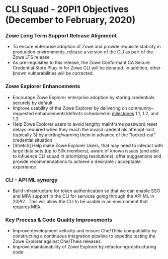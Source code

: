# CLI Squad - 20PI1 Objectives (December to February, 2020)

### Zowe Long Term Support Release Alignment
- To ensure enterprise adoption of Zowe and provide requisite stability in production environments, release a version of the CLI as part of the Zowe LTS release 
- As pre-requisites to this release, the Zowe Conformant CA Secure Credential Store Plug-in for Zowe CLI will be donated. In addition, other known vulnerabilities will be corrected. 

### Zowe Explorer Enhancements
- Encourage Zowe Explorer enterprise adoption by storing credentials securely by default
- Improve usability of the Zowe Explorer by delivering on community-requested enhancements/defects scheduled in [milestones](https://github.com/zowe/vscode-extension-for-zowe/milestones) 1.1, 1.2, and 1.3
- Help Zowe Explorer users to avoid lengthy mainframe password reset delays required when they reach the invalid credentials attempt limit (typically 3) by alerting/warning them in advance of the "locked-out" credential situation
- [Stretch] Help make Zowe Explorer Users, that may need to interact with large data sets (up to 50k members), aware of known issues (and able to influence CLI squad in prioritizing resolutions), offer suggestions and provide recommendations to achieve a desirable / acceptable experience

### CLI - API ML synergy
- Build infrastructure for token authentication so that we can enable SSO and MFA support in the CLI for services going through the API ML in 20PI2.  This will allow the CLI to be usable in an environment that requires MFA.

### Key Process & Code Quality Improvements
- Improve development velocity and ensure Che/Theia compatibility by constructing a continuous integration pipeline to expedite testing the Zowe Explorer against Che/Theia releases.
- Improve maintainability of Zowe Explorer by refactoring/restructuring code
